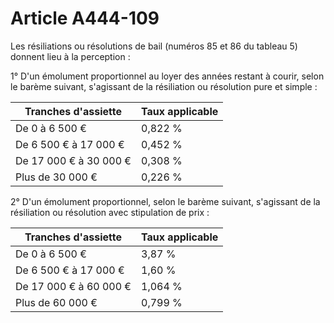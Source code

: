 # Article A444-109

Les résiliations ou résolutions de bail (numéros 85 et 86 du tableau 5) donnent lieu à la perception :

1° D'un émolument proportionnel au loyer des années restant à courir, selon le barème suivant, s'agissant de la résiliation ou résolution pure et simple :

| Tranches d'assiette | Taux applicable |
| --- | --- |
| De 0 à 6 500 € | 0,822 % |
| De 6 500 € à 17 000 € | 0,452 % |
| De 17 000 € à 30 000 € | 0,308 % |
| Plus de 30 000 € | 0,226 % |

2° D'un émolument proportionnel, selon le barème suivant, s'agissant de la résiliation ou résolution avec stipulation de prix :

| Tranches d'assiette | Taux applicable |
| --- | --- |
| De 0 à 6 500 € | 3,87 % |
| De 6 500 € à 17 000 € | 1,60 % |
| De 17 000 € à 60 000 € | 1,064 % |
| Plus de 60 000 € | 0,799 % |
